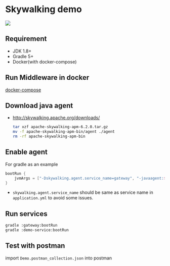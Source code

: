 # Skywalking demo
![](https://camo.githubusercontent.com/839e5eb1943a8fdb6d0f123c717329a8be504b10/687474703a2f2f736b7977616c6b696e672e6170616368652e6f72672f6173736574732f6672616d652e6a7065673f753d3230313930353138)

## Requirement
* JDK 1.8+
* Gradle 5+
* Docker(with docker-compose)

## Run Middleware in docker
[docker-compose](./docker-compose/README.md)

## Download java agent
* http://skywalking.apache.org/downloads/
    ```bash
    tar xzf apache-skywalking-apm-6.2.0.tar.gz 
    mv -f apache-skywalking-apm-bin/agent ./agent
    rm -rf apache-skywalking-apm-bin
    ```
## Enable agent
For gradle as an example
```gradle
bootRun {
	jvmArgs = ["-Dskywalking.agent.service_name=gateway", "-javaagent:$projectDir/agent/skywalking-agent.jar"]
}
```
* `skywalking.agent.service_name` should be same as service name in `application.yml` to avoid some issues.

## Run services
```bash
gradle :gateway:bootRun
gradle :demo-service:bootRun
```

## Test with postman
import `Demo.postman_collection.json` into postman
